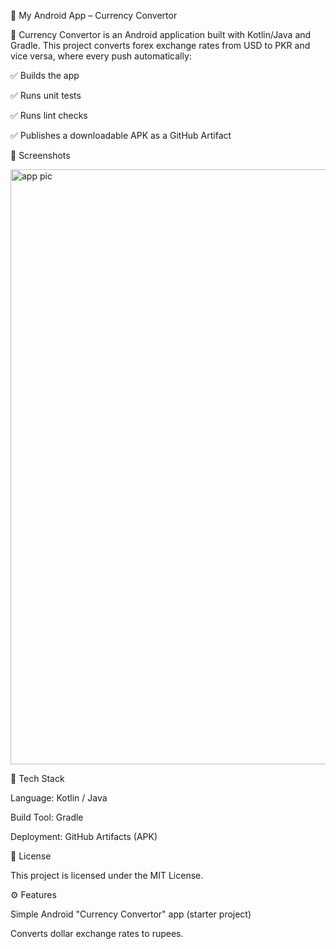 📱 My Android App – Currency Convertor

🚀 Currency Convertor is an Android application built with Kotlin/Java and Gradle.
This project converts forex exchange rates from USD to PKR and vice versa, where every push automatically:

✅ Builds the app

✅ Runs unit tests

✅ Runs lint checks

✅ Publishes a downloadable APK as a GitHub Artifact

📸 Screenshots

<img width="530" height="952" alt="app pic" src="https://github.com/user-attachments/assets/cf37c8f6-0d82-464c-af0f-d6f1ab6a21fe" />


🔧 Tech Stack

Language: Kotlin / Java

Build Tool: Gradle


Deployment: GitHub Artifacts (APK)

📜 License

This project is licensed under the MIT License.

⚙️ Features

Simple Android "Currency Convertor" app (starter project)

Converts dollar exchange rates to rupees.
